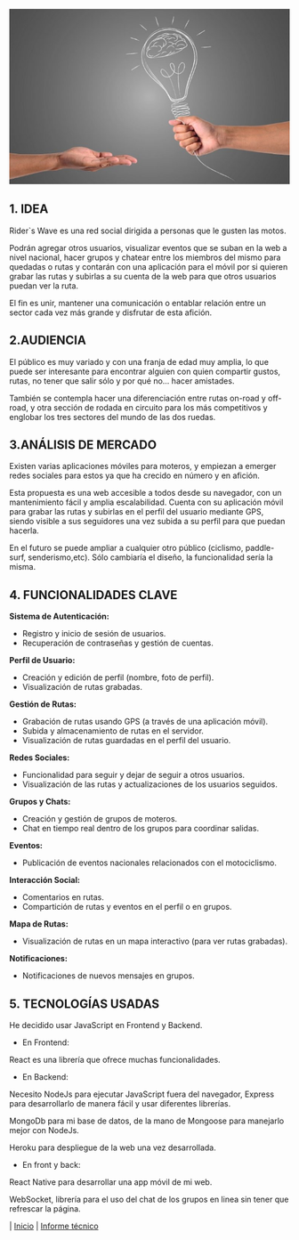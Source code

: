 ![](img/propuesta.jpg)

## 1. IDEA

Rider`s Wave es una red social dirigida a personas que le gusten las motos.  

 Podrán agregar otros usuarios, visualizar eventos que se suban en la web a nivel nacional, hacer grupos y chatear entre los miembros del mismo para quedadas o rutas y contarán con una aplicación para el móvil por si quieren grabar las rutas y subirlas a su cuenta de la web para que otros usuarios puedan ver la ruta.  

El fin es unir, mantener una comunicación o entablar relación entre un sector cada vez más grande y disfrutar de esta afición.


## 2.AUDIENCIA

El público es muy variado y con una franja de edad muy amplia, lo que puede ser interesante para encontrar alguien con quien compartir gustos, rutas, no tener que salir sólo y por qué no… hacer amistades.   

También se contempla hacer una diferenciación entre rutas on-road y off-road, y otra sección de rodada en circuito para los más competitivos y englobar los tres sectores del mundo de las dos ruedas.


## 3.ANÁLISIS DE MERCADO

Existen varias aplicaciones móviles para moteros, y empiezan a emerger redes sociales para estos ya que ha crecido en número y en afición. 

Esta propuesta es una web accesible a todos desde su navegador, con un mantenimiento fácil y amplia escalabilidad. Cuenta con su aplicación móvil para grabar las rutas y subirlas en el perfil del usuario mediante GPS, siendo visible a sus seguidores una vez subida a su perfil para que puedan hacerla. 

En el futuro se puede ampliar a cualquier otro público (ciclismo, paddle-surf, senderismo,etc). Sólo cambiaría el diseño, la funcionalidad sería la misma.


## 4. FUNCIONALIDADES CLAVE


**Sistema de Autenticación:**
- Registro y inicio de sesión de usuarios.
- Recuperación de contraseñas y gestión de cuentas.

**Perfil de Usuario:**
- Creación y edición de perfil (nombre, foto de perfil).
- Visualización de rutas grabadas.

**Gestión de Rutas:**
- Grabación de rutas usando GPS (a través de una aplicación móvil).
- Subida y almacenamiento de rutas en el servidor.
- Visualización de rutas guardadas en el perfil del usuario.

**Redes Sociales:**
- Funcionalidad para seguir y dejar de seguir a otros usuarios.
- Visualización de las rutas y actualizaciones de los usuarios seguidos.

**Grupos y Chats:**
- Creación y gestión de grupos de moteros.
- Chat en tiempo real dentro de los grupos para coordinar salidas.

**Eventos:**
- Publicación de eventos nacionales relacionados con el motociclismo.

**Interacción Social:**
- Comentarios en rutas.
- Compartición de rutas y eventos en el perfil o en grupos.

**Mapa de Rutas:**
- Visualización de rutas en un mapa interactivo (para ver rutas grabadas).

**Notificaciones:**
- Notificaciones de nuevos mensajes en grupos.


## 5. TECNOLOGÍAS USADAS


He decidido usar JavaScript en Frontend y Backend.

- En Frontend:

React es una librería que ofrece muchas funcionalidades.

- En Backend:

 Necesito NodeJs para ejecutar JavaScript fuera del navegador, Express para desarrollarlo de manera fácil y usar diferentes librerías.

 MongoDb para mi base de datos, de la mano de Mongoose para manejarlo mejor con NodeJs.

 Heroku para despliegue de la web una vez desarrollada.

 - En front y back:

 React Native para desarrollar una app móvil de mi web.

 WebSocket, librería para el uso del chat de los grupos en linea sin tener que refrescar la página.

 | [Inicio](./README.md) |  [Informe técnico](/InformeTecnico.md)
